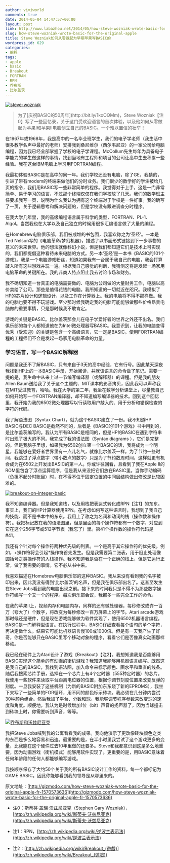 ```yaml
---
author: viviworld
comments: true
date: 2014-05-04 14:47:57+00:00
layout: post
link: http://www.labazhou.net/2014/05/how-steve-wozniak-wrote-basic-for-the-original-apple/
slug: how-steve-wozniak-wrote-basic-for-the-original-apple
title: Steve Wozniak如何从零做起为早期苹果写BASIC的
wordpress_id: 629
categories:
- 编程
tags:
- apple
- basic
- Breakout
- FORTRAN
- RPN
- 乔布斯
- 比尔盖茨
---
```


[![steve-wozniak](http://www.labazhou.net/wp-content/uploads/2014/05/steve-wozniak.jpg)](http://www.labazhou.net/wp-content/uploads/2014/05/steve-wozniak.jpg)


<blockquote>为了[庆祝BASIC的50周年](http://bit.ly/1koOQMm)，Steve Wozniak【注0】写了一些回忆录，关于这门受欢迎语言的首次体验，以及他如何从零做起为苹果I和苹果II电脑创立自己的BASIC。一个难以置信的壮举！</blockquote>


在1967年或1968年，我是高中的一名毕业班学生，我们的电子学老师（我生活中很多教学名声中最好的老师）安排我到桑尼维尔（西尔韦尼亚）的一家公司给电脑编程，因为我已经全部掌握了学校的电子学课程。McCollum先生每年为具备电子学能力的学生做这样的事情，找到当地有工程师和项目的公司让高中生去积累一些经验。我在这台IBM电脑上学习用FORTRAN编程。

我最初体验BASIC是在高中的同一年。我们学校还没有电脑，除了GE，我猜的，引进了带有modem的终端来做他们的分时业务。我们很少的数学好的学生被给几页的指令，我们用BASIC写一些非常简单的程序。我觉得对于上手，这是一门非常简单、易于学习的语言，不过那个终端仅仅在我们学校放了几天。我们的数学班主任要求我写一页，说明为什么我认为拥有这个终端对于学校是一件好事。我的确写了一页，关于逻辑思考和解决问题的，但是学校没有跟进调查分时程序。

在我大学几年里，我的高级编程语言属于科学的类型，FORTRAN、PL-1、Algol。当然我也在大学以及自己独立的时候用很多汇编语言做了大量的编程。

在Homebrew电脑俱乐部，我们被成堆的书包围，我喜欢称之为‘圣经’。一本是Ted Nelson写的《电脑革命/梦幻机器》，描述了以书面形式链接到下一步事物的意义的未来世界。他的想法就像科幻小说，但是我们都知道它们是技术上可实现的，我们都提倡这种看待未来电脑的方式。另一本‘圣经’是一本书《BASIC的101个游戏》。我是一个电脑游戏粉丝，知道如果我有一台属于我自己的电脑，我会打算敲入所有这些游戏并玩一遍。根据我自己感觉的判断，我猜测这将是发起一场家用电脑革命的关键所在。我的非商人特点阻止我去讨论市场和财务。

我不确切知道一台真正的电脑需要做的、电脑为公司做的大量财务工作，电脑以高价卖给了公司。那些是值得花钱的电脑。我所知道的一切就近在咫尺。我模拟了HP的芯片设计和逻辑设计，以及工作在计算器上。我的电脑将不得不那样做。我的电脑也要不得不玩游戏。至少那时候我确定我的电脑可能能够做那些价格昂贵电脑做的重要事情，只是那时候我不敢肯定。

游戏的关键是BASIC。比尔盖茨那会儿在电子学爱好者的世界之外还不出名。我们俱乐部的每个人都知道他在为Intel微处理器写BASIC。我意识到，让我的电脑变得优秀（受欢迎）的关键是包含一个高级语言，它一定是BASIC。使用FORTRAN编程的工程师们不会是发起一场家用电脑革命的力量。


### 学习语言，写一个BASIC解释器


问题是我还不了解BASIC，只有来自于3天的高中经验，它有行号。因此某天深夜我找到HP上的一本BASIC手册，开始阅读，并就该语言的命令做了笔记。需要一提的是，我生命中从来上过一节编写编译器（或解释器）的课程。但是我的朋友Allen Baum送给我了关于这个主题的、MIT课本的影音拷贝，因此我可以声称我在MIT受过教育，哈哈。我在大学的第二年，我坐在数学分析课堂上，尽量教自己如何开始写一个FORTRAN编译器，却不知道编写编译器的技术。回到这个回忆里，我开始为我的6502微处理器写以行读取用户敲入的、用于分析和错误检查的字符的代码。

我了解语法图（Syntax Chart），就为这个BASIC建立了一份。我不知道HP BASIC与DEC BASIC是截然不同的，后者是《BASIC的101个游戏》书中用到的，是比尔盖茨编写的。我认为所有BASIC是相同的，但是HP的BASIC在遇到字符串时出现了极大的不同。我完成了我的语法图（Syntax diagrams ），它们是完整的。但是我脑子里想，如果我为6502创立第一个BASIC的话，我将成为一个明星，我能够在爱好者世界里有一点儿名气，就像比尔盖茨一样。为了节约一些时间，我跳过了浮点数字（带小数点的数字）只是为了节约数周时间，这样就更有机会成为在6502上开发出BASIC的第一人。你或许往回看，且看到了我在Apple II的ROM里包含了浮点运算程序，但是我从来没把它们放在BASIC里。当你手动编码（负担不起分时账目）时，在不得不位于固定位置的中间层结构做出修改是比较困难的。

[![breakout-on-integer-basic](http://www.labazhou.net/wp-content/uploads/2014/05/breakout-on-integer-basic.jpg)](http://www.labazhou.net/wp-content/uploads/2014/05/breakout-on-integer-basic.jpg)

我不知道编译器。但是我知道栈，以及用栈把表达式转化成RPN【注1】的东东。事实上，我们的HP计算器使用RPN。在考虑如何写这种语言时，我想到了我自己的技能、而不是书本中的东东。我用上了称之为名词和动词的栈（操作数和操作符）。我把标记放在我的语法图里，但是里面的每个操作符都有一个数字，对应到它在这个256字节或512字节表（我忘了）里。第41个操作数的操作符代码是#41。

我还有个针对每个操作符两种优先级的列表。一个是高于其它操作符的优先级。例如，+操作符将会引起*操作符首先发生。但是我需要第二张表，用于阻止处理像圆括号之类操作符的入栈操作。我不知道我是否在一个正确的栈上，但是它运行正常，做了我需要的事情。它不必从书中来。

我喜欢描述在Homebrew电脑俱乐部的这种BASIC。我从来没有看到我的名字被印出来，因此我没有得到‘比尔盖茨’的名声，但是我在俱乐部出名了。这甚至发生在Steve Jobs看到我的电脑出现之前。接下来的时间我只是不得不为那些数字操作符编写一个又一个的程序。每次俱乐部会议，我都多一些完全工作的命令。

在我的苹果II上，视频内存和电脑内存，同样的还有微处理器，每秒修改或许一百万（夸大了）个数字，将改变为每秒修改一百万屏幕上的字节。Atari arcade游戏那时候还是硬件，但是现在游戏能够做为软件实现了，使用6502机器语言编程。BASIC是一门解释型语言。在执行过程中，BASIC仔细查看每个语句的单个字符，再决定做什么。结果它可能比机器语言慢100或1000倍。但是有一天我产生了好奇，你是否能够只在BASIC里写个移动对象的程序，看看它们是否像真实动画那样移动。

我已经在硬件上为Atari设计了游戏《Breakout》【注2】。我想知道我是否能够用BASIC实现这个简单的有动画的街机游戏？我知道我能够用机器语言编写。既然这是我自己的BASIC，我找到语法图，加入命令来标示颜色、画水平和垂直的线条。随后我搜索芯片手册，选择在一个芯片上有4个定时器（555种定时器）的芯片。我使用一些软件来读取平台距离电位器的位置，根据你调节刻度位置来改变反弹的刻度。一旦我安装了这些机制（为新的BASIC附加东东烧了新的EPROMS），我坐下来写了一些简单的FOR循环，用不同的颜色标示砖块。我必须在几分钟内尝试30种颜色组合。然后我加了平台、分数和球。我能够调节程序参数来改变球的速度和角度。顺便地，我认为是时候增加1位（bit）声音的扬声器了，因为当球撞击到砖块上时，你需要听到声音，等等。

[![乔布斯和沃兹尼亚克](http://www.labazhou.net/wp-content/uploads/2014/05/jobs-and-Wozniak.jpg)](http://www.labazhou.net/wp-content/uploads/2014/05/jobs-and-Wozniak.jpg)

我把Steve Jobs喊到我的公寓看看我的成果。我向他演示了更改像砖块颜色之类的东西是多么地容易和迅速。最重要的是，在半小时里我尝试了这个游戏更多的变量，比我能在这个硬件过去10年里做的还要多。Steve和我都意识到这是多么地重要，因为动画游戏（街机模式）能够用软件实现了。更重要的是，用BASIC意味着任何年龄段的任何人都能够编写游戏。

我按顺序保存了大约50个关于我的所有BASIC设计工作的资料。每一个都标记为GAME BASIC。因此你能够看到我的领导是从哪里来的。

原文地址：[http://gizmodo.com/how-steve-wozniak-wrote-basic-for-the-original-apple-fr-1570573636](http://gizmodo.com/how-steve-wozniak-wrote-basic-for-the-original-apple-fr-1570573636)



	
  * 注0：斯蒂芬·盖瑞·沃兹尼亚克（Stephen Gary Wozniak），[http://zh.wikipedia.org/wiki/斯蒂夫·沃兹尼亚克](http://zh.wikipedia.org/wiki/斯蒂夫·沃兹尼亚克)

	
  * 注1：RPN，[http://zh.wikipedia.org/wiki/逆波兰表示法](http://zh.wikipedia.org/wiki/逆波兰表示法)

	
  * 注2：[http://zh.wikipedia.org/wiki/Breakout_(遊戲)](http://zh.wikipedia.org/wiki/Breakout_(遊戲))


